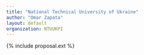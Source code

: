 ```yaml
---
title: "National Technical University of Ukraine"
author: "Omar Zapata"
layout: default
organization: NTUUKPI
---
```


{% include proposal.ext %}
